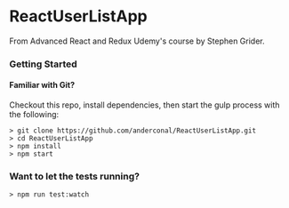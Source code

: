 # ReactUserListApp

From Advanced React and Redux Udemy's course by Stephen Grider.

### Getting Started

#### Familiar with Git?
Checkout this repo, install dependencies, then start the gulp process with the following:

```
> git clone https://github.com/anderconal/ReactUserListApp.git
> cd ReactUserListApp
> npm install
> npm start
```
### Want to let the tests running?

```
> npm run test:watch
```
